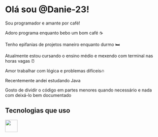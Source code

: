 # Olá sou @Danie-23!

Sou programador e amante por café! 

Adoro programa enquanto bebo um bom café ☕

Tenho epifanias de projetos maneiro enquanto
durmo 🛏️


Atualmente estou cursando o ensino médio e mexendo com terminal nas horas vagas ⏰

Amor trabalhar com lógica e problemas difíceis🔥

Recentemente andei estudando Java

Gosto de dividir o código em partes menores quando necessário e nada com deixá-lo bem documentado 

## Tecnologias que uso
<img src="https://cdn.jsdelivr.net/gh/devicons/devicon/icons/javascript/javascript-original.svg" width="40"/>
